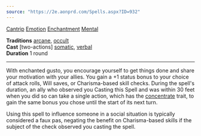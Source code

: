 ```yaml
---
source: "https://2e.aonprd.com/Spells.aspx?ID=932"
---
```

[Cantrip](https://2e.aonprd.com/Traits.aspx?ID=22) [Emotion](https://2e.aonprd.com/Traits.aspx?ID=60) [Enchantment](https://2e.aonprd.com/Traits.aspx?ID=61) [Mental](https://2e.aonprd.com/Traits.aspx?ID=106)   

**Traditions** [arcane](https://2e.aonprd.com/Spells.aspx?Tradition=1), [occult](https://2e.aonprd.com/Spells.aspx?Tradition=3)  
**Cast** \[two-actions\] [somatic](https://2e.aonprd.com/Rules.aspx?ID=283), [verbal](https://2e.aonprd.com/Rules.aspx?ID=284)  
**Duration** 1 round

---

With enchanted gusto, you encourage yourself to get things done and share your motivation with your allies. You gain a +1 status bonus to your choice of attack rolls, Will saves, or Charisma-based skill checks. During the spell's duration, an ally who observed you Casting this Spell and was within 30 feet when you did so can take a single action, which has the [concentrate](https://2e.aonprd.com/Traits.aspx?ID=32) trait, to gain the same bonus you chose until the start of its next turn.  
  
Using this spell to influence someone in a social situation is typically considered a faux pas, negating the benefit on Charisma-based skills if the subject of the check observed you casting the spell.